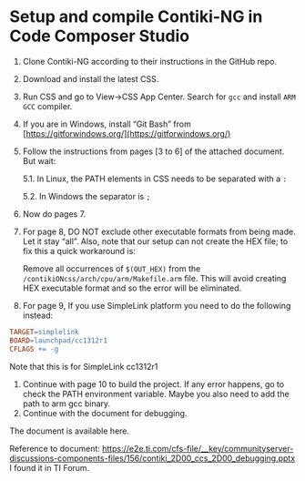 # Setup and compile Contiki-NG in Code Composer Studio

1. Clone Contiki-NG according to their instructions in the GitHub repo.
2. Download and install the latest CSS.
3. Run CSS and go to View→CSS App Center. Search for `gcc` and install `ARM GCC` compiler.
4. If you are in Windows, install “Git Bash” from [https://gitforwindows.org/](https://gitforwindows.org/)
5. Follow the instructions from pages [3 to 6] of the attached document. But wait:
    
    5.1. In Linux, the PATH elements in CSS needs to be separated with a `:`
    
    5.2. In Windows the separator is `;`
    
6. Now do pages 7.
7. For page 8, DO NOT exclude other executable formats from being made. Let it stay “all”. Also, note that our setup can not create the HEX file; to fix this a quick workaround is:
    
    Remove all occurrences of `$(OUT_HEX)` from the `/contikiONcss/arch/cpu/arm/Makefile.arm` file. This will avoid creating HEX executable format and so the error will be eliminated.
    
8. For page 9, If you use SimpleLink platform you need to do the following instead:

```makefile
TARGET=simplelink
BOARD=launchpad/cc1312r1
CFLAGS += -g
```

Note that this is for SimpleLink cc1312r1

1. Continue with page 10 to build the project. If any error happens, go to check the PATH environment variable. Maybe you also need to add the path to arm gcc binary.
2. Continue with the document for debugging.

The document is available here.

Reference to document: https://e2e.ti.com/cfs-file/__key/communityserver-discussions-components-files/156/contiki_2D00_ccs_2D00_debugging.pptx I found it in TI Forum.
